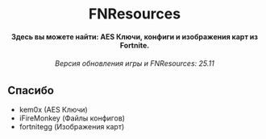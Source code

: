 <h1 align="center">
  FNResources
  <br>
</h1>

<h4 align="center">Здесь вы можете найти: AES Ключи, конфиги и изображения карт из Fortnite.</h4>

<h6 align="center">Версия обновления игры и FNResources: 25.11</h4>

## Спасибо

- kem0x (AES Ключи)
- iFireMonkey (Файлы конфигов)
- fortnitegg (Изображения карт)
